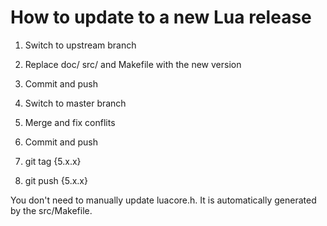 How to update to a new Lua release
==================================

1. Switch to upstream branch
2. Replace doc/ src/ and Makefile with the new version
3. Commit and push

4. Switch to master branch
5. Merge and fix conflits
6. Commit and push

7. git tag {5.x.x}
8. git push {5.x.x}

You don't need to manually update luacore.h.
It is automatically generated by the src/Makefile.
